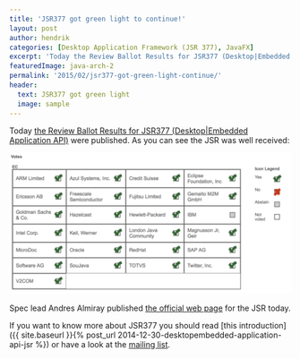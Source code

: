 ```yaml
---
title: 'JSR377 got green light to continue!'
layout: post
author: hendrik
categories: [Desktop Application Framework (JSR 377), JavaFX]
excerpt: 'Today the Review Ballot Results for JSR377 (Desktop|Embedded Application API) were published.'
featuredImage: java-arch-2
permalink: '2015/02/jsr377-got-green-light-continue/'
header:
  text: JSR377 got green light
  image: sample
---
```

Today [the Review Ballot Results for JSR377 (Desktop|Embedded Application API)](https://jcp.org/en/jsr/results?id=5744) were published. As you can see the JSR was well received:

![votes](/assets/posts/guigarage-legacy/votes.png)

Spec lead Andres Almiray published [the official web page](http://jsr377.github.io/site/) for the JSR today.

If you want to know more about JSR377 you should read [this introduction]({{ site.baseurl }}{% post_url 2014-12-30-desktopembedded-application-api-jsr %}) or have a look at the [mailing list](http://jsr377-api.40747.n7.nabble.com).
